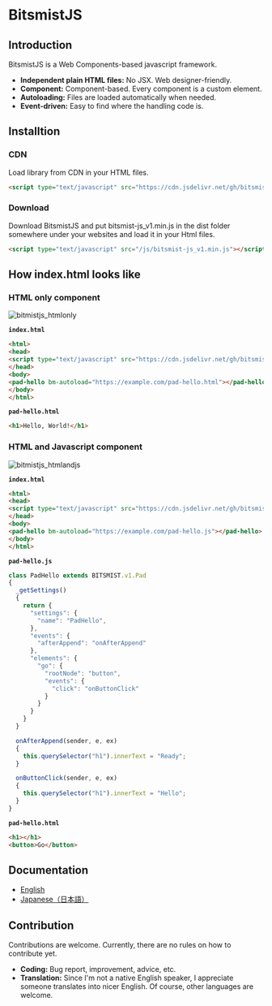 # BitsmistJS

## Introduction

BitsmistJS is a Web Components-based javascript framework.

- **Independent plain HTML files:** No JSX. Web designer-friendly.
- **Component:** Component-based. Every component is a custom element.
- **Autoloading:** Files are loaded automatically when needed.
- **Event-driven:** Easy to find where the handling code is.

## Installtion

### CDN

Load library from CDN in your HTML files.

```html
<script type="text/javascript" src="https://cdn.jsdelivr.net/gh/bitsmist/bitsmist-js_v1@latest/dist/bitsmist-js_v1.min.js"></script>
```

### Download

Download BitsmistJS and put bitsmist-js_v1.min.js in the dist folder somewhere under your websites and load it in your Html files.

```html
<script type="text/javascript" src="/js/bitsmist-js_v1.min.js"></script>
```

## How index.html looks like

### HTML only component

![bitmistjs_htmlonly](https://bitsmist.com/images/en/bitsmistjs_htmlonly.png)

**`index.html`**
``` html
<html>
<head>
<script type="text/javascript" src="https://cdn.jsdelivr.net/gh/bitsmist/bitsmist-js_v1@0.9.9/dist/bitsmist-js_v1.min.js"></script>
</head>
<body>
<pad-hello bm-autoload="https://example.com/pad-hello.html"></pad-hello>
</body>
</html>
```

**`pad-hello.html`**
``` html
<h1>Hello, World!</h1>
```

### HTML and Javascript component

![bitmistjs_htmlandjs](https://bitsmist.com/images/en/bitsmistjs_htmlandjs.png)

**`index.html`**
``` html
<html>
<head>
<script type="text/javascript" src="https://cdn.jsdelivr.net/gh/bitsmist/bitsmist-js_v1@0.9.9/dist/bitsmist-js_v1.min.js"></script>
</head>
<body>
<pad-hello bm-autoload="https://example.com/pad-hello.js"></pad-hello>
</body>
</html>
```
**`pad-hello.js`**
``` js
class PadHello extends BITSMIST.v1.Pad
{
  _getSettings()
  {
    return {
      "settings": {
        "name": "PadHello",
      },
      "events": {
        "afterAppend": "onAfterAppend"
      },
      "elements": {
        "go": {
          "rootNode": "button",
          "events": {
            "click": "onButtonClick"
          }
        }
      }
    }
  }

  onAfterAppend(sender, e, ex)
  {
    this.querySelector("h1").innerText = "Ready";
  }

  onButtonClick(sender, e, ex)
  {
    this.querySelector("h1").innerText = "Hello";
  }
}
```

**`pad-hello.html`**
``` html
<h1></h1>
<button>Go</button>
```
## Documentation

- [English](https://bitsmist.com/en/bitsmistjs/docs/start)
- [Japanese（日本語）](https://bitsmist.com/ja/bitsmistjs/docs/start)

## Contribution

Contributions are welcome. Currently, there are no rules on how to contribute yet.

- **Coding:** Bug report, improvement, advice, etc.
- **Translation:** Since I'm not a native English speaker, I appreciate someone translates into nicer English. Of course, other languages are welcome.
